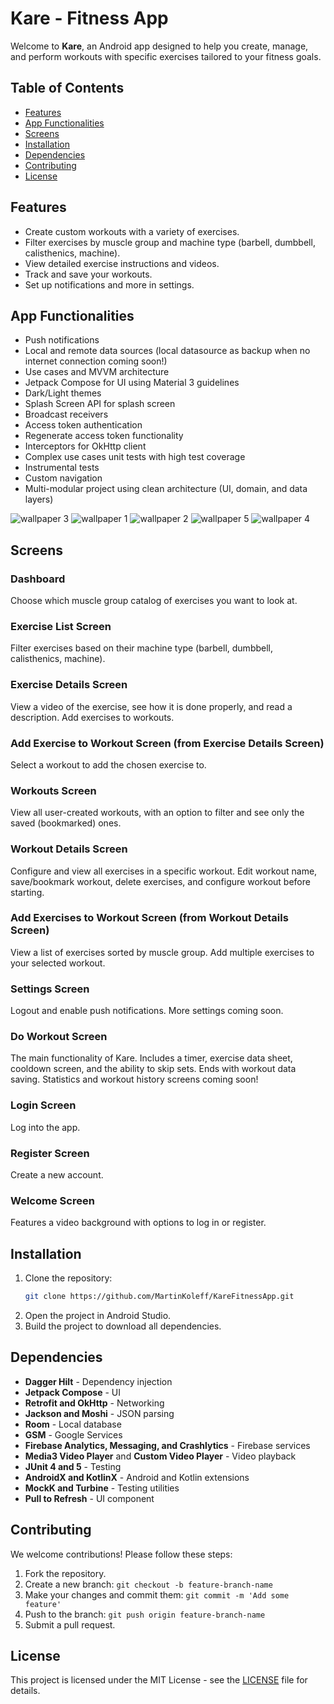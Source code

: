 # Kare - Fitness App

Welcome to **Kare**, an Android app designed to help you create, manage, and perform workouts with specific exercises tailored to your fitness goals.

## Table of Contents
- [Features](#features)
- [App Functionalities](#app-functionalities)
- [Screens](#screens)
- [Installation](#installation)
- [Dependencies](#dependencies)
- [Contributing](#contributing)
- [License](#license)

## Features

- Create custom workouts with a variety of exercises.
- Filter exercises by muscle group and machine type (barbell, dumbbell, calisthenics, machine).
- View detailed exercise instructions and videos.
- Track and save your workouts.
- Set up notifications and more in settings.

## App Functionalities

- Push notifications
- Local and remote data sources (local datasource as backup when no internet connection coming soon!)
- Use cases and MVVM architecture
- Jetpack Compose for UI using Material 3 guidelines
- Dark/Light themes
- Splash Screen API for splash screen
- Broadcast receivers
- Access token authentication
- Regenerate access token functionality
- Interceptors for OkHttp client
- Complex use cases unit tests with high test coverage
- Instrumental tests
- Custom navigation
- Multi-modular project using clean architecture (UI, domain, and data layers)

![wallpaper 3](https://github.com/MartinKoleff/KareFitnessApp/assets/52703399/8ad9ec0a-f2dc-4603-ad3b-536696dd4d69)
![wallpaper 1](https://github.com/MartinKoleff/KareFitnessApp/assets/52703399/6c7ef7cc-62f9-4177-ac63-53f35a327019)
![wallpaper 2](https://github.com/MartinKoleff/KareFitnessApp/assets/52703399/5f24c532-b716-45fd-9cbf-4ca280295804)
![wallpaper 5](https://github.com/MartinKoleff/KareFitnessApp/assets/52703399/d52082b0-270b-41bd-b448-da98188cc9cb)
![wallpaper 4](https://github.com/MartinKoleff/KareFitnessApp/assets/52703399/fe35ab5c-b958-46d4-b4d4-f892c24e0e05)

## Screens

### Dashboard
Choose which muscle group catalog of exercises you want to look at.

### Exercise List Screen
Filter exercises based on their machine type (barbell, dumbbell, calisthenics, machine).

### Exercise Details Screen
View a video of the exercise, see how it is done properly, and read a description. Add exercises to workouts.

### Add Exercise to Workout Screen (from Exercise Details Screen)
Select a workout to add the chosen exercise to.

### Workouts Screen
View all user-created workouts, with an option to filter and see only the saved (bookmarked) ones.

### Workout Details Screen
Configure and view all exercises in a specific workout. Edit workout name, save/bookmark workout, delete exercises, and configure workout before starting.

### Add Exercises to Workout Screen (from Workout Details Screen)
View a list of exercises sorted by muscle group. Add multiple exercises to your selected workout.

### Settings Screen
Logout and enable push notifications. More settings coming soon.

### Do Workout Screen
The main functionality of Kare. Includes a timer, exercise data sheet, cooldown screen, and the ability to skip sets. Ends with workout data saving. Statistics and workout history screens coming soon!

### Login Screen
Log into the app.

### Register Screen
Create a new account.

### Welcome Screen
Features a video background with options to log in or register.

## Installation

1. Clone the repository:
    ```bash
    git clone https://github.com/MartinKoleff/KareFitnessApp.git
    ```
2. Open the project in Android Studio.
3. Build the project to download all dependencies.

## Dependencies

- **Dagger Hilt** - Dependency injection
- **Jetpack Compose** - UI
- **Retrofit and OkHttp** - Networking
- **Jackson and Moshi** - JSON parsing
- **Room** - Local database
- **GSM** - Google Services
- **Firebase Analytics, Messaging, and Crashlytics** - Firebase services
- **Media3 Video Player** and **Custom Video Player** - Video playback
- **JUnit 4 and 5** - Testing
- **AndroidX and KotlinX** - Android and Kotlin extensions
- **MockK and Turbine** - Testing utilities
- **Pull to Refresh** - UI component

## Contributing

We welcome contributions! Please follow these steps:

1. Fork the repository.
2. Create a new branch: `git checkout -b feature-branch-name`
3. Make your changes and commit them: `git commit -m 'Add some feature'`
4. Push to the branch: `git push origin feature-branch-name`
5. Submit a pull request.

## License

This project is licensed under the MIT License - see the [LICENSE](LICENSE) file for details.

